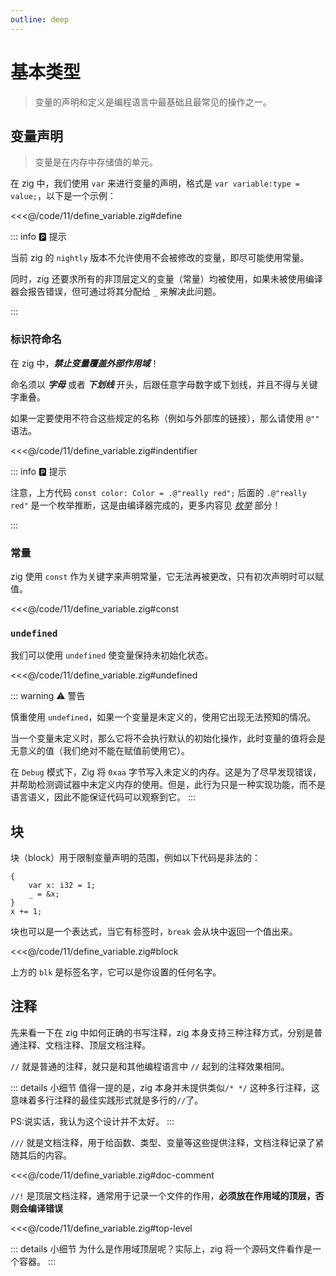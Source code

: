 ```yaml
---
outline: deep
---
```


# 基本类型

> 变量的声明和定义是编程语言中最基础且最常见的操作之一。

## 变量声明

> 变量是在内存中存储值的单元。

在 zig 中，我们使用 `var` 来进行变量的声明，格式是 `var variable:type = value;`，以下是一个示例：

<<<@/code/11/define_variable.zig#define

::: info 🅿️ 提示

当前 zig 的 `nightly` 版本不允许使用不会被修改的变量，即尽可能使用常量。

同时，zig 还要求所有的非顶层定义的变量（常量）均被使用，如果未被使用编译器会报告错误，但可通过将其分配给 `_` 来解决此问题。

:::

### 标识符命名

在 zig 中，**_禁止变量覆盖外部作用域_**！

命名须以 **_字母_** 或者 **_下划线_** 开头，后跟任意字母数字或下划线，并且不得与关键字重叠。

如果一定要使用不符合这些规定的名称（例如与外部库的链接），那么请使用 `@""` 语法。

<<<@/code/11/define_variable.zig#indentifier

::: info 🅿️ 提示

注意，上方代码 `const color: Color = .@"really red";` 后面的 `.@"really red"` 是一个枚举推断，这是由编译器完成的，更多内容见 [_枚举_](/basic/advanced_type/enum) 部分！

:::

### 常量

zig 使用 `const` 作为关键字来声明常量，它无法再被更改，只有初次声明时可以赋值。

<<<@/code/11/define_variable.zig#const

### `undefined`

我们可以使用 `undefined` 使变量保持未初始化状态。

<<<@/code/11/define_variable.zig#undefined

::: warning ⚠️ 警告

慎重使用 `undefined`，如果一个变量是未定义的，使用它出现无法预知的情况。

当一个变量未定义时，那么它将不会执行默认的初始化操作，此时变量的值将会是无意义的值（我们绝对不能在赋值前使用它）。

在 `Debug` 模式下，Zig 将 `0xaa` 字节写入未定义的内存。这是为了尽早发现错误，并帮助检测调试器中未定义内存的使用。但是，此行为只是一种实现功能，而不是语言语义，因此不能保证代码可以观察到它。
:::

## 块

块（block）用于限制变量声明的范围，例如以下代码是非法的：

```zig
{
    var x: i32 = 1;
    _ = &x;
}
x += 1;
```

块也可以是一个表达式，当它有标签时，`break` 会从块中返回一个值出来。

<<<@/code/11/define_variable.zig#block

上方的 `blk` 是标签名字，它可以是你设置的任何名字。

## 注释

先来看一下在 zig 中如何正确的书写注释，zig 本身支持三种注释方式，分别是普通注释、文档注释、顶层文档注释。

`//` 就是普通的注释，就只是和其他编程语言中 `//` 起到的注释效果相同。

::: details 小细节
值得一提的是，zig 本身并未提供类似`/* */` 这种多行注释，这意味着多行注释的最佳实践形式就是多行的`//`了。

PS:说实话，我认为这个设计并不太好。
:::

`///` 就是文档注释，用于给函数、类型、变量等这些提供注释，文档注释记录了紧随其后的内容。

<<<@/code/11/define_variable.zig#doc-comment

`//!` 是顶层文档注释，通常用于记录一个文件的作用，**必须放在作用域的顶层，否则会编译错误**

<<<@/code/11/define_variable.zig#top-level

::: details 小细节
为什么是作用域顶层呢？实际上，zig 将一个源码文件看作是一个容器。
:::
